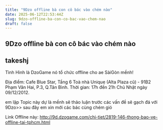 ```yaml
---
title: "9Dzo offline bà con cô bác vào chém nào"
date: 2025-06-12T22:53:44Z
slug: 9dzo-offline-ba-con-co-bac-vao-chem-nao
draft: false
---
```


## 9Dzo offline bà con cô bác vào chém nào

## takeshj

Tình Hình là DzoGame nó tổ chức offline cho ae SàiGòn mềnh!

Địa điểm: Cafe Blue Star, Tầng 6 Toà nhà Unique (Alta Plaza cũ) - 91B2 Phạm Văn Hai, P.3, Q.Tân Bình.
Thời gian: 17h đến 21h Chủ Nhật ngày 09/12/2012.

em lập Topic này dự là mềnh sẽ thảo luận trước các vấn đề sẽ gạch đá với 9Dzo>> sau đây em xin mới các bác cùng chém gió 

Link Offline này: http://9d.dzogame.com/chi-tiet/2819-146-thong-bao-ve-offline-tai-tphcm.html